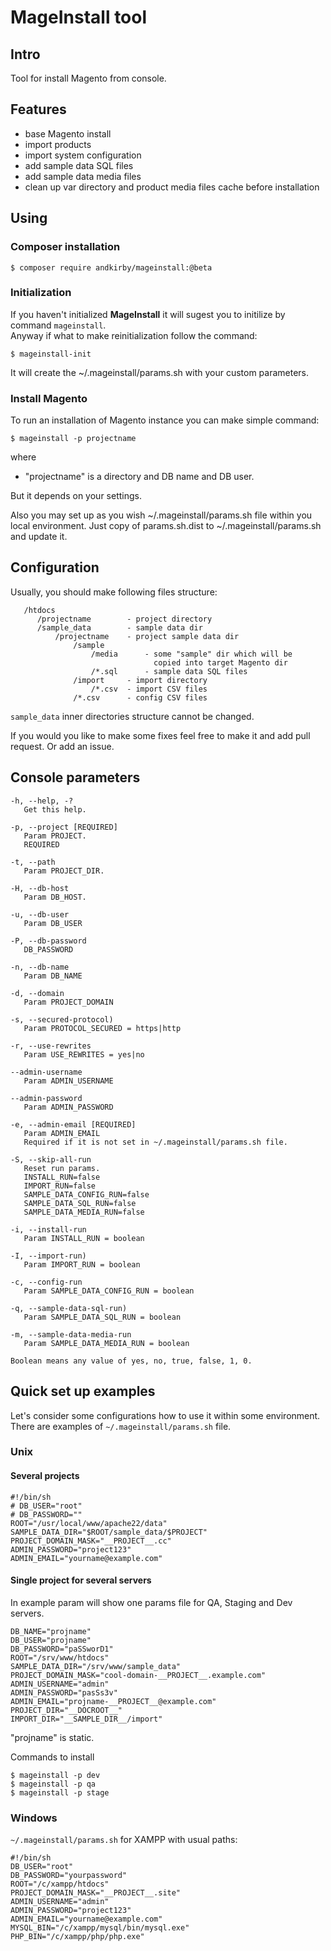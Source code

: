 # MageInstall tool

## Intro

Tool for install Magento from console.

## Features

- base Magento install
- import products
- import system configuration
- add sample data SQL files
- add sample data media files
- clean up var directory and product media files cache before installation

## Using
### Composer installation
```shell
$ composer require andkirby/mageinstall:@beta
```
### Initialization
If you haven't initialized **MageInstall** it will sugest you to initilize by command `mageinstall`.<br>
Anyway if what to make reinitialization follow the command: 
```shell
$ mageinstall-init
```
It will create the ~/.mageinstall/params.sh with your custom parameters.

### Install Magento
To run an installation of Magento instance you can make simple command:
```shell
$ mageinstall -p projectname
```
where

* "projectname" is a directory and DB name and DB user.

But it depends on your settings.

Also you may set up as you wish ~/.mageinstall/params.sh file within you local environment.
Just copy of params.sh.dist to ~/.mageinstall/params.sh and update it.

## Configuration

Usually, you should make following files structure:

       /htdocs
          /projectname        - project directory
          /sample_data        - sample data dir
              /projectname    - project sample data dir
                  /sample
                      /media      - some "sample" dir which will be
                                    copied into target Magento dir
                      /*.sql      - sample data SQL files
                  /import     - import directory
                      /*.csv  - import CSV files
                  /*.csv      - config CSV files

`sample_data` inner directories structure cannot be changed.

If you would you like to make some fixes feel free to make it and add pull request. Or add an issue.

## Console parameters

```
-h, --help, -?
   Get this help.

-p, --project [REQUIRED]
   Param PROJECT.
   REQUIRED

-t, --path
   Param PROJECT_DIR.

-H, --db-host
   Param DB_HOST.

-u, --db-user
   Param DB_USER

-P, --db-password
   DB_PASSWORD

-n, --db-name
   Param DB_NAME

-d, --domain
   Param PROJECT_DOMAIN

-s, --secured-protocol)
   Param PROTOCOL_SECURED = https|http

-r, --use-rewrites
   Param USE_REWRITES = yes|no

--admin-username
   Param ADMIN_USERNAME

--admin-password
   Param ADMIN_PASSWORD

-e, --admin-email [REQUIRED]
   Param ADMIN_EMAIL
   Required if it is not set in ~/.mageinstall/params.sh file.

-S, --skip-all-run
   Reset run params.
   INSTALL_RUN=false
   IMPORT_RUN=false
   SAMPLE_DATA_CONFIG_RUN=false
   SAMPLE_DATA_SQL_RUN=false
   SAMPLE_DATA_MEDIA_RUN=false

-i, --install-run
   Param INSTALL_RUN = boolean

-I, --import-run)
   Param IMPORT_RUN = boolean

-c, --config-run
   Param SAMPLE_DATA_CONFIG_RUN = boolean

-q, --sample-data-sql-run)
   Param SAMPLE_DATA_SQL_RUN = boolean

-m, --sample-data-media-run
   Param SAMPLE_DATA_MEDIA_RUN = boolean
   
Boolean means any value of yes, no, true, false, 1, 0.
```

## Quick set up examples
Let's consider some configurations how to use it within some environment.
There are examples of `~/.mageinstall/params.sh` file.

### Unix
#### Several projects

    #!/bin/sh
    # DB_USER="root"
    # DB_PASSWORD=""
    ROOT="/usr/local/www/apache22/data"
    SAMPLE_DATA_DIR="$ROOT/sample_data/$PROJECT"
    PROJECT_DOMAIN_MASK="__PROJECT__.cc"
    ADMIN_PASSWORD="project123"
    ADMIN_EMAIL="yourname@example.com"


#### Single project for several servers
In example param will show one params file for QA, Staging and Dev servers.

    DB_NAME="projname"
    DB_USER="projname"
    DB_PASSWORD="paSSworD1"
    ROOT="/srv/www/htdocs"
    SAMPLE_DATA_DIR="/srv/www/sample_data"
    PROJECT_DOMAIN_MASK="cool-domain-__PROJECT__.example.com"
    ADMIN_USERNAME="admin"
    ADMIN_PASSWORD="pasSs3v"
    ADMIN_EMAIL="projname-__PROJECT__@example.com"
    PROJECT_DIR="__DOCROOT__"
    IMPORT_DIR="__SAMPLE_DIR__/import"

"projname" is static.

Commands to install

    $ mageinstall -p dev
    $ mageinstall -p qa
    $ mageinstall -p stage

### Windows

`~/.mageinstall/params.sh` for XAMPP with usual paths:

    #!/bin/sh
    DB_USER="root"
    DB_PASSWORD="yourpassword"
    ROOT="/c/xampp/htdocs"
    PROJECT_DOMAIN_MASK="__PROJECT__.site"
    ADMIN_USERNAME="admin"
    ADMIN_PASSWORD="project123"
    ADMIN_EMAIL="yourname@example.com"
    MYSQL_BIN="/c/xampp/mysql/bin/mysql.exe"
    PHP_BIN="/c/xampp/php/php.exe"
